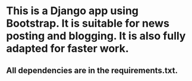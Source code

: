 # This is a Django app using Bootstrap. It is suitable for news posting and blogging. It is also fully adapted for faster work. 

## All dependencies are in the requirements.txt.